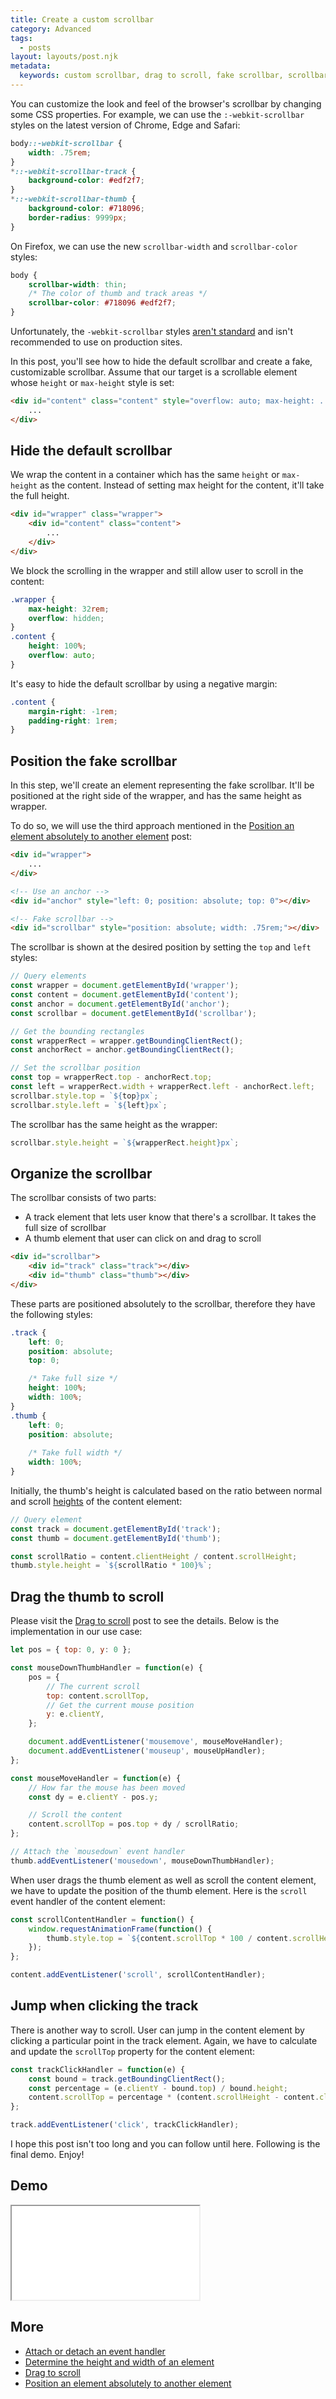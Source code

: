 ```yaml
---
title: Create a custom scrollbar
category: Advanced
tags:
  - posts
layout: layouts/post.njk
metadata:
  keywords: custom scrollbar, drag to scroll, fake scrollbar, scrollbar-color, scrollbar-width, webkit-scrollbar, webkit-scrollbar-track, webkit-scrollbar-thumb
---
```


You can customize the look and feel of the browser's scrollbar by changing some CSS properties.
For example, we can use the `:-webkit-scrollbar` styles on the latest version of Chrome, Edge and Safari:

```css
body::-webkit-scrollbar {
    width: .75rem;
}
*::-webkit-scrollbar-track {
    background-color: #edf2f7;
}
*::-webkit-scrollbar-thumb {
    background-color: #718096;
    border-radius: 9999px;
}
```

On Firefox, we can use the new `scrollbar-width` and `scrollbar-color` styles:

```css
body {
    scrollbar-width: thin;
    /* The color of thumb and track areas */
    scrollbar-color: #718096 #edf2f7;
}
```

Unfortunately, the `-webkit-scrollbar` styles [aren't standard](https://developer.mozilla.org/en-US/docs/Web/CSS/::-webkit-scrollbar) and isn't recommended to use on production sites.

In this post, you'll see how to hide the default scrollbar and create a fake, customizable scrollbar. Assume that our target is a scrollable element whose `height` or `max-height` style is set:

```html
<div id="content" class="content" style="overflow: auto; max-height: ...;">
    ...
</div>
```

## Hide the default scrollbar

We wrap the content in a container which has the same `height` or `max-height` as the content. Instead of setting max height for the content, it'll take the full height.

```html
<div id="wrapper" class="wrapper">
    <div id="content" class="content">
        ...
    </div>
</div>
```

We block the scrolling in the wrapper and still allow user to scroll in the content:

```css
.wrapper {
    max-height: 32rem;
    overflow: hidden;
}
.content {
    height: 100%;
    overflow: auto;
}
```

It's easy to hide the default scrollbar by using a negative margin:

```css
.content {
    margin-right: -1rem;
    padding-right: 1rem;
}
```

## Position the fake scrollbar

In this step, we'll create an element representing the fake scrollbar. It'll be positioned at the right side of the wrapper, and has the same height as wrapper.

To do so, we will use the third approach mentioned in the [Position an element absolutely to another element](/position-an-element-absolutely-to-another-element) post:

```html
<div id="wrapper">
    ...
</div>

<!-- Use an anchor -->
<div id="anchor" style="left: 0; position: absolute; top: 0"></div>

<!-- Fake scrollbar -->
<div id="scrollbar" style="position: absolute; width: .75rem;"></div>
```

The scrollbar is shown at the desired position by setting the `top` and `left` styles:

```js
// Query elements
const wrapper = document.getElementById('wrapper');
const content = document.getElementById('content');
const anchor = document.getElementById('anchor');
const scrollbar = document.getElementById('scrollbar');

// Get the bounding rectangles
const wrapperRect = wrapper.getBoundingClientRect();
const anchorRect = anchor.getBoundingClientRect();

// Set the scrollbar position
const top = wrapperRect.top - anchorRect.top;
const left = wrapperRect.width + wrapperRect.left - anchorRect.left;
scrollbar.style.top = `${top}px`;
scrollbar.style.left = `${left}px`;
```

The scrollbar has the same height as the wrapper:

```js
scrollbar.style.height = `${wrapperRect.height}px`;
```

## Organize the scrollbar

The scrollbar consists of two parts:

* A track element that lets user know that there's a scrollbar. It takes the full size of scrollbar
* A thumb element that user can click on and drag to scroll

```html
<div id="scrollbar">
    <div id="track" class="track"></div>
    <div id="thumb" class="thumb"></div>
</div>
```

These parts are positioned absolutely to the scrollbar, therefore they have the following styles:

```css
.track {
    left: 0;
    position: absolute;
    top: 0;

    /* Take full size */
    height: 100%;
    width: 100%;
}
.thumb {
    left: 0;
    position: absolute;
    
    /* Take full width */
    width: 100%;
}
```

Initially, the thumb's height is calculated based on the ratio between normal and scroll [heights](/determine-the-height-and-width-of-an-element) of the content element:

```js
// Query element
const track = document.getElementById('track');
const thumb = document.getElementById('thumb');

const scrollRatio = content.clientHeight / content.scrollHeight;
thumb.style.height = `${scrollRatio * 100}%`;
```

## Drag the thumb to scroll

Please visit the [Drag to scroll](/drag-to-scroll) post to see the details. Below is the implementation in our use case:

```js
let pos = { top: 0, y: 0 };

const mouseDownThumbHandler = function(e) {
    pos = {
        // The current scroll 
        top: content.scrollTop,
        // Get the current mouse position
        y: e.clientY,
    };

    document.addEventListener('mousemove', mouseMoveHandler);
    document.addEventListener('mouseup', mouseUpHandler);
};

const mouseMoveHandler = function(e) {
    // How far the mouse has been moved
    const dy = e.clientY - pos.y;

    // Scroll the content
    content.scrollTop = pos.top + dy / scrollRatio;
};

// Attach the `mousedown` event handler
thumb.addEventListener('mousedown', mouseDownThumbHandler);
```

When user drags the thumb element as well as scroll the content element, we have to update the position of the thumb element.
Here is the `scroll` event handler of the content element:

```js
const scrollContentHandler = function() {
    window.requestAnimationFrame(function() {
        thumb.style.top = `${content.scrollTop * 100 / content.scrollHeight}%`;
    });
};

content.addEventListener('scroll', scrollContentHandler);
```

## Jump when clicking the track

There is another way to scroll. User can jump in the content element by clicking a particular point in the track element.
Again, we have to calculate and update the `scrollTop` property for the content element:

```js
const trackClickHandler = function(e) {
    const bound = track.getBoundingClientRect();
    const percentage = (e.clientY - bound.top) / bound.height;
    content.scrollTop = percentage * (content.scrollHeight - content.clientHeight);
};

track.addEventListener('click', trackClickHandler);
```

I hope this post isn't too long and you can follow until here. Following is the final demo. Enjoy!

## Demo

<iframe src='/demo/create-a-custom-scrollbar/index.html'></iframe>

## More

* [Attach or detach an event handler](/attach-or-detach-an-event-handler)
* [Determine the height and width of an element](/determine-the-height-and-width-of-an-element)
* [Drag to scroll](/drag-to-scroll)
* [Position an element absolutely to another element](/position-an-element-absolutely-to-another-element)